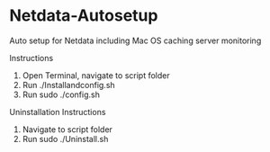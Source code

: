 # Netdata-Autosetup
Auto setup for Netdata including Mac OS caching server monitoring


Instructions


1. Open Terminal, navigate to script folder
2. Run ./Installandconfig.sh
3. Run sudo ./config.sh


Uninstallation Instructions

1. Navigate to script folder
2. Run sudo ./Uninstall.sh

